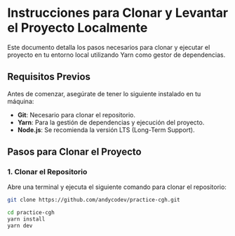 # Instrucciones para Clonar y Levantar el Proyecto Localmente

Este documento detalla los pasos necesarios para clonar y ejecutar el proyecto en tu entorno local utilizando Yarn como gestor de dependencias.

## Requisitos Previos

Antes de comenzar, asegúrate de tener lo siguiente instalado en tu máquina:

- **Git**: Necesario para clonar el repositorio.
- **Yarn**: Para la gestión de dependencias y ejecución del proyecto.
- **Node.js**: Se recomienda la versión LTS (Long-Term Support).

## Pasos para Clonar el Proyecto

### 1. Clonar el Repositorio

Abre una terminal y ejecuta el siguiente comando para clonar el repositorio:

```bash
git clone https://github.com/andycodev/practice-cgh.git

cd practice-cgh
yarn install
yarn dev

